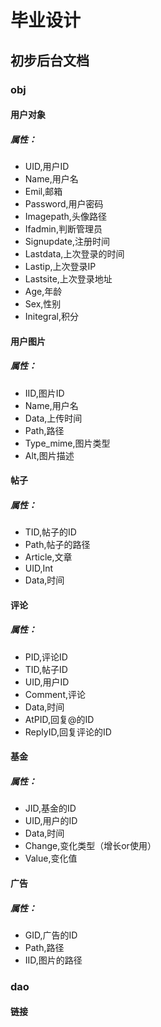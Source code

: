 <!--
 * @Author: your name
 * @Date: 2019-12-31 10:16:00
 * @LastEditTime : 2020-01-03 10:27:09
 * @LastEditors  : Please set LastEditors
 * @Description: In User Settings Edit
 * @FilePath: \undefinedd:\Github\毕业设计\Readme.md
 -->
# 毕业设计

## 初步后台文档
### obj
#### 用户对象
##### 属性：
- UID,用户ID  
- Name,用户名 
- Emil,邮箱
- Password,用户密码   
- Imagepath,头像路径  
- Ifadmin,判断管理员 
- Signupdate,注册时间 
- Lastdata,上次登录的时间
- Lastip,上次登录IP   
- Lastsite,上次登录地址   
- Age,年龄    
- Sex,性别    
- Initegral,积分  
#### 用户图片
##### 属性：
- IID,图片ID
- Name,用户名	
- Data,上传时间	
- Path,路径	
- Type_mime,图片类型
- Alt,图片描述
#### 帖子
##### 属性：
- TID,帖子的ID
- Path,帖子的路径
- Article,文章
- UID,Int
- Data,时间
#### 评论
##### 属性：
- PID,评论ID
- TID,帖子ID
- UID,用户ID
- Comment,评论
- Data,时间
- AtPID,回复@的ID
- ReplyID,回复评论的ID
#### 基金
##### 属性：
- JID,基金的ID
- UID,用户的ID
- Data,时间
- Change,变化类型（增长or使用）
- Value,变化值
#### 广告
##### 属性：
- GID,广告的ID
- Path,路径
- IID,图片的路径
### dao
#### 链接
##### 